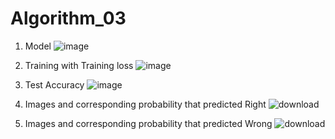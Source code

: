 # Algorithm_03

1. Model
![image](https://user-images.githubusercontent.com/39820260/173184410-1d466407-692a-4490-970b-02e97a78daae.png)

2. Training with Training loss
![image](https://user-images.githubusercontent.com/39820260/173184445-64776c7c-4146-4616-a42f-81d352b564b4.png)

3. Test Accuracy
![image](https://user-images.githubusercontent.com/39820260/173184467-e7e2eb8b-1d0d-4459-8de4-7012018af91c.png)

4. Images and corresponding probability that predicted Right
![download](https://user-images.githubusercontent.com/39820260/173184479-56870194-bdbf-40a9-8808-203d68d44dc4.png)

5. Images and corresponding probability that predicted Wrong
![download](https://user-images.githubusercontent.com/39820260/173184377-250aad0f-8bec-4990-8d93-1d36a3f1d1ab.png)
